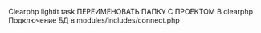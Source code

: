 Clearphp lightit task
ПЕРЕИМЕНОВАТЬ ПАПКУ С ПРОЕКТОМ В clearphp
Подключение БД в modules/includes/connect.php

